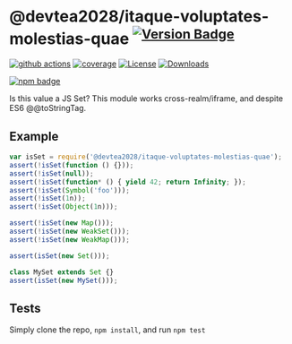 # @devtea2028/itaque-voluptates-molestias-quae <sup>[![Version Badge][npm-version-svg]][package-url]</sup>

[![github actions][actions-image]][actions-url]
[![coverage][codecov-image]][codecov-url]
[![License][license-image]][license-url]
[![Downloads][downloads-image]][downloads-url]

[![npm badge][npm-badge-png]][package-url]

Is this value a JS Set? This module works cross-realm/iframe, and despite ES6 @@toStringTag.

## Example

```js
var isSet = require('@devtea2028/itaque-voluptates-molestias-quae');
assert(!isSet(function () {}));
assert(!isSet(null));
assert(!isSet(function* () { yield 42; return Infinity; });
assert(!isSet(Symbol('foo')));
assert(!isSet(1n));
assert(!isSet(Object(1n)));

assert(!isSet(new Map()));
assert(!isSet(new WeakSet()));
assert(!isSet(new WeakMap()));

assert(isSet(new Set()));

class MySet extends Set {}
assert(isSet(new MySet()));
```

## Tests
Simply clone the repo, `npm install`, and run `npm test`

[package-url]: https://npmjs.org/package/@devtea2028/itaque-voluptates-molestias-quae
[npm-version-svg]: https://versionbadg.es/inspect-js/@devtea2028/itaque-voluptates-molestias-quae.svg
[deps-svg]: https://david-dm.org/inspect-js/@devtea2028/itaque-voluptates-molestias-quae.svg
[deps-url]: https://david-dm.org/inspect-js/@devtea2028/itaque-voluptates-molestias-quae
[dev-deps-svg]: https://david-dm.org/inspect-js/@devtea2028/itaque-voluptates-molestias-quae/dev-status.svg
[dev-deps-url]: https://david-dm.org/inspect-js/@devtea2028/itaque-voluptates-molestias-quae#info=devDependencies
[npm-badge-png]: https://nodei.co/npm/@devtea2028/itaque-voluptates-molestias-quae.png?downloads=true&stars=true
[license-image]: https://img.shields.io/npm/l/@devtea2028/itaque-voluptates-molestias-quae.svg
[license-url]: LICENSE
[downloads-image]: https://img.shields.io/npm/dm/@devtea2028/itaque-voluptates-molestias-quae.svg
[downloads-url]: https://npm-stat.com/charts.html?package=@devtea2028/itaque-voluptates-molestias-quae
[codecov-image]: https://codecov.io/gh/inspect-js/@devtea2028/itaque-voluptates-molestias-quae/branch/main/graphs/badge.svg
[codecov-url]: https://app.codecov.io/gh/inspect-js/@devtea2028/itaque-voluptates-molestias-quae/
[actions-image]: https://img.shields.io/endpoint?url=https://github-actions-badge-u3jn4tfpocch.runkit.sh/inspect-js/@devtea2028/itaque-voluptates-molestias-quae
[actions-url]: https://github.com/devtea2028/itaque-voluptates-molestias-quae/actions
